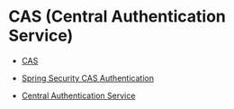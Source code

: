 # CAS (Central Authentication Service)

- [CAS](https://www.ja-sig.org/projects/cas)

- [Spring Security CAS Authentication](https://docs.spring.io/spring-security/site/docs/current/reference/html/cas.html)

- [Central Authentication Service](https://wiki.jasig.org/display/CAS/Home)
